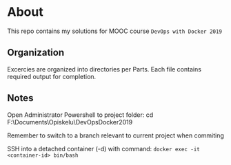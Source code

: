 # About
This repo contains my solutions for MOOC course
`DevOps with Docker 2019`

## Organization
Excercies are organized into directories per Parts. Each file contains required output for completion.

## Notes
Open Administrator Powershell to project folder:
cd F:\Documents\Opiskelu\DevOpsDocker2019

Remember to switch to a branch relevant to current project when commiting

SSH into a detached container (-d) with command:
`docker exec -it <container-id> bin/bash`

